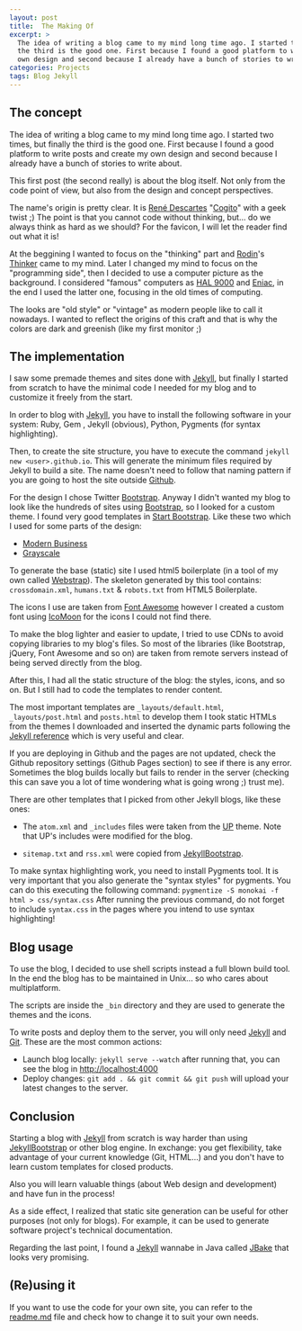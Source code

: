 ```yaml
---
layout: post
title:  The Making Of
excerpt: >
  The idea of writing a blog came to my mind long time ago. I started two times, but finally
  the third is the good one. First because I found a good platform to write posts and create my
  own design and second because I already have a bunch of stories to write about...
categories: Projects
tags: Blog Jekyll
---
```



The concept
-----------

The idea of writing a blog came to my mind long time ago. I started two times, but finally the
third is the good one. First because I found a good platform to write posts and create my own
design and second because I already have a bunch of stories to write about.

This first post (the second really) is about the blog itself. Not only from the code point
of view, but also from the design and concept perspectives.

The name's origin is pretty clear. It is [René Descartes] "[Cogito]" with a geek twist ;) 
The point is that you cannot code without thinking, but... do we always think as hard as we
should? For the favicon, I will let the reader find out what it is!

At the beggining I wanted to focus on the "thinking" part and [Rodin]'s [Thinker] came to my 
mind. Later I changed my mind to focus on the "programming side", then I decided to use a
computer picture as the background. I considered "famous" computers as [HAL 9000] and [Eniac], 
in the end I used the latter one, focusing in the old times of computing.

The looks are "old style" or "vintage" as modern people like to call it nowadays. I wanted to
reflect the origins of this craft and that is why the colors are dark and greenish (like my
first monitor ;)

[René Descartes]: http://en.wikipedia.org/wiki/Ren%C3%A9_Descartes
[Cogito]: http://en.wikipedia.org/wiki/Cogito_ergo_sum
[Rodin]: http://en.wikipedia.org/wiki/Auguste_Rodin
[Thinker]: http://en.wikipedia.org/wiki/The_Thinker
[HAL 9000]: http://en.wikipedia.org/wiki/HAL_9000
[Eniac]: http://en.wikipedia.org/wiki/ENIAC
[Github]: http://github.com
[Bootstrap]: http://getbootstrap.com


The implementation
------------------

I saw some premade themes and sites done with [Jekyll], but finally I started from scratch to
have the minimal code I needed for my blog and to customize it freely from the start.

In order to blog with [Jekyll], you have to install the following software in your system:
Ruby, Gem , Jekyll (obvious), Python, Pygments (for syntax highlighting).
    
Then, to create the site structure, you have to execute the command
`jekyll new <user>.github.io`. This will generate the minimum files required by Jekyll to build
a site. The name doesn't need to follow that naming pattern if you are going to host the site
outside [Github].

For the design I chose Twitter [Bootstrap]. Anyway I didn't wanted my blog to look like the 
hundreds of sites using [Bootstrap], so I looked for a custom theme. I found very good 
templates in [Start Bootstrap]. Like these two which I used for some parts of the design:

* [Modern Business](http://startbootstrap.com/modern-business)
* [Grayscale](http://startbootstrap.com/grayscale)

To generate the base (static) site I used html5 boilerplate (in a tool of my own called
[Webstrap]). The skeleton generated by this tool contains: `crossdomain.xml`, 
`humans.txt` & `robots.txt` from HTML5 Boilerplate.

The icons I use are taken from [Font Awesome] however I created a custom font using [IcoMoon]
for the icons I could not find there.

To make the blog lighter and easier to update, I tried to use CDNs to avoid copying  libraries
to my blog's files. So most of the libraries (like Bootstrap, jQuery, Font Awesome and so on)
are taken from remote servers instead of being served directly from the blog.

After this, I had all the static structure of the blog: the styles, icons, and so on. But I
still had to code the templates to render content.

The most important templates are `_layouts/default.html`, `_layouts/post.html` and `posts.html`
to develop them I took static HTMLs from the themes I downloaded and inserted the dynamic parts
following the [Jekyll reference] which is very useful and clear.

If you are deploying in Github and the pages are not updated, check the Github repository
settings (Github Pages section) to see if there is any error. Sometimes the blog builds locally
but fails to render in the server (checking this can save you a lot of time wondering what is
going wrong ;) trust me).
  
There are other templates that I picked from other Jekyll blogs, like these ones:

* The `atom.xml` and `_includes` files were taken from the [UP][up] theme. Note that UP's
  includes were modified for the blog.

* `sitemap.txt` and `rss.xml` were copied from [JekyllBootstrap].
  
To make syntax highlighting work, you need to install Pygments tool. It is very important that
you also generate the "syntax styles" for pygments. You can do this executing the following 
command: `pygmentize -S monokai -f  html > css/syntax.css` After running the previous command,
do not forget to include `syntax.css` in the pages where you intend to use syntax highlighting!


Blog usage
----------

To use the blog, I decided to use shell scripts instead a full blown build tool. In the end the
blog has to be maintained in Unix... so who cares about multiplatform.

The scripts are inside the `_bin` directory and they are used to generate the themes and the
icons.

To write posts and deploy them to the server, you will only need [Jekyll] and [Git]. These are
the most common actions:

* Launch blog locally: `jekyll serve --watch` after running that, you can see the blog in
[http://localhost:4000](http://localhost:4000)
* Deploy changes: `git add . && git commit && git push` will upload your latest changes to the
server.

[up]: http://github.com/caarlos0/up
[Webstrap]: https://github.com/jamming/webstrap
[JekyllBootstrap]: http://jekyllbootstrap.com
[Start Bootstrap]: http://startbootstrap.com
[IcoMoon]: http://icomoon.io
[Font Awesome]: http://fontawesome.io
[Jekyll reference]: http://jekyllrb.com/docs/home
[Git]: http://git-scm.com

Conclusion
----------

Starting a blog with [Jekyll] from scratch is way harder than using [JekyllBootstrap] or other 
blog engine. In exchange: you get flexibility, take advantage of your current knowledge (Git, 
HTML...) and you don't have to learn custom templates for closed products.

Also you will learn valuable things (about Web design and development) and have fun in the 
process!

As a side effect, I realized that static site generation can be useful for other purposes (not
only for blogs). For example, it can be used to generate software project's technical 
documentation.

Regarding the last point, I found a [Jekyll] wannabe in Java called [JBake] that looks very 
promising.

[Jekyll]: http://jekyllrb.com
[JBake]: http://jbake.org


(Re)using it
------------

If you want to use the code for your own site, you can refer to the [readme.md] file and check
how to change it to suit your own needs.

[readme.md]: http://github.com/jamming/jamming.github.io/blob/master/readme.md
